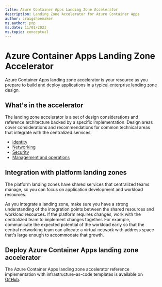```yaml
---
title: Azure Container Apps Landing Zone Accelerator
description: Landing Zone Accelerator for Azure Container Apps
author: craigshoemaker
ms.author: pnp
ms.date: 11/01/2023
ms.topic: conceptual
---
```


# Azure Container Apps Landing Zone Accelerator

Azure Container Apps landing zone accelerator is your resource as you prepare to build and deploy applications in a typical enterprise landing zone design.

## What's in the accelerator

The landing zone accelerator is a set of design considerations and reference architecture backed by a specific implementation. Design areas cover considerations and recommendations for common technical areas that integrate with the centralized services.

- [Identity](identity.md)
- [Networking](networking.md)
- [Security](security.md)
- [Management and operations](management.md)

## Integration with platform landing zones

The platform landing zones have shared services that centralized teams manage, so you can focus on application development and workload resources.

As you integrate a landing zone, make sure you have a strong understanding of the integration points between the shared resources and workload resources. If the platform requires changes, work with the centralized team to implement changes together. For example, communicate the expected potential of the workload early so that the central networking team can allocate a virtual network with address space that's large enough to accommodate that growth.

## Deploy Azure Container Apps landing zone accelerator
The Azure Container Apps landing zone accelerator reference implementation with infrastructure-as-code templates is available on [GitHub](https://github.com/Azure/aca-landing-zone-accelerator).
